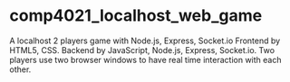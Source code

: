 # comp4021_localhost_web_game
A localhost 2 players game with Node.js, Express, Socket.io
Frontend by HTML5, CSS. Backend by JavaScript, Node.js, Express, Socket.io.
Two players use two browser windows to have real time interaction with each other.


